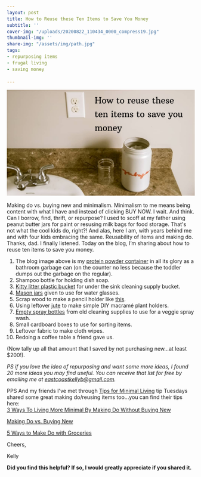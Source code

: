 ```yaml
---
layout: post
title: How to Reuse these Ten Items to Save You Money
subtitle: ''
cover-img: "/uploads/20200822_110434_0000_compress19.jpg"
thumbnail-img: ''
share-img: "/assets/img/path.jpg"
tags:
- repurposing items
- frugal living
- saving money

---
```

![A picture of my garbage can on the counter.](/uploads/20200714_133819_0000-1.png "bathroomcounter")

Making do vs. buying new and minimalism. Minimalism to me means being content with what I have and instead of clicking BUY NOW. I wait. And think. Can I borrow, find, thrift, or repurpose? I used to scoff at my father using peanut butter jars for paint or resusing milk bags for food storage. That's not what the cool kids do, right?! And alas, here I am, with years behind me and with four kids embracing the same. Reusability of items and making do. Thanks, dad. I finally listened. Today on the blog, I’m sharing about how to reuse ten items to save you money.

 1. The blog image above is my [protein powder container](https://amzn.to/2WjQBHt) in all its glory as a bathroom garbage can (on the counter no less because the toddler dumps out the garbage on the regular).
 2. Shampoo bottle for holding dish soap.
 3. [Kitty litter plastic bucket](https://amzn.to/3h1CvTk) for under the sink cleaning supply bucket.
 4. [Mason jars](https://amzn.to/3esjmZ0) given to use for water glasses.
 5. Scrap wood to make a pencil holder like [this](https://amzn.to/2Oq0gbq).
 6. Using leftover [jute](https://amzn.to/3071UEd) to make simple DIY macramé plant holders.
 7. [Empty spray bottles](https://amzn.to/3etWBDG) from old cleaning supplies to use for a veggie spray wash.
 8. Small cardboard boxes to use for sorting items.
 9. Leftover fabric to make cloth wipes.
10. Redoing a coffee table a friend gave us.

(Now tally up all that amount that I saved by not purchasing new...at least $200!).

_PS if you love the idea of repurposing and want some more ideas, I found 20 more ideas you may find useful. You can receive that list for free by emailing me at_ [_eastcoastkellyb@gmail.com_](mailto:eastcoastkellyb@gmail.com)_._

PPS And my friends I've met through [Tips for Minimal Living](https://github.com/kellymbriggs/hydeout-jekyll-starter/blob/master/_posts/www.instagram.com/tipsforminimalliving) tip Tuesdays shared some great making do/reusing items too...you can find their tips here:  
[3 Ways To Living More Minimal By Making Do Without Buying New](https://mamabearwooten.com/3-ways-to-living-more-minimal-by-making-do-without-buying-new/)

[Making Do vs. Buying New](https://www.dailymomliving.com/blog/making-due-vs-buying-new)

[5 Ways to Make Do with Groceries](https://www.envision31.com/hope/5waystomakedowithgroceries)

Cheers,

Kelly

**Did you find this helpful? If so, I would greatly appreciate if you shared it.**